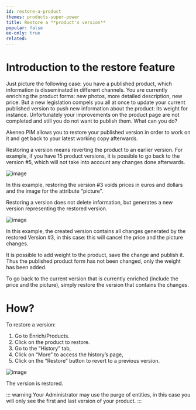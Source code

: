 ```yaml
---
id: restore-a-product
themes: products-super-power
title: Restore a **product's version**
popular: false
ee-only: true
related: 
---
```


# Introduction to the restore feature

Just picture the following case: you have a published product, which information is disseminated in different channels. You are currently enriching the product forms: new photos, more detailed description, new price. But a new legislation compels you all at once to update your current published version to push new information about the product: its weight for instance. Unfortunately your improvements on the product page are not completed and still you do not want to publish them. What can you do?

Akeneo PIM allows you to restore your published version in order to work on it and get back to your latest working copy afterwards. 

Restoring a version means reverting the product to an earlier version. For example, if you have 15 product versions, it is possible to go back to the version #5, which will not take into account any changes done afterwards.

![image](../img/dummy.png)

In this example, restoring the version \#3 voids prices in euros and dollars and the image for the attribute “picture”.

Restoring a version does not delete information, but generates a new version representing the restored version.

![image](../img/dummy.png)

In this example, the created version contains all changes generated by the restored Version #3, in this case: this will cancel the price and the picture changes.

It is possible to add weight to the product, save the change and publish it. Thus the published product form has not been changed, only the weight has been added.

To go back to the current version that is currently enriched (include the price and the picture), simply restore the version that contains the changes.

# How?

To restore a version:
1.  Go to Enrich/Products.
1.  Click on the product to restore.
1.  Go to the “History” tab,
1.  Click on “More” to access the history’s page,
1.  Click on the “Restore” button to revert to a previous version.

![image](../img/dummy.png)

The version is restored.

::: warning 
Your Administrator may use the purge of entities, in this case you will only see the first and last version of your product.
:::